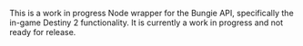 This is a work in progress Node wrapper for the Bungie API, specifically the in-game Destiny 2 functionality. It is currently a work in progress and not ready for release.